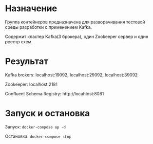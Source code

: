 # Назначение

Группа контейнеров предназначена для разворачивания тестовой среды разработки с применением Kafka.  

Содержит кластер Kafka(3 брокера), один Zookeeper сервер и один реестр схем.

# Результат
Kafka brokers:  localhost:19092, localhost:29092, localhost:39092

Zookeeper: localhost:2181

Confluent Schema Registry: http://locahlost:8081

# Запуск и остановка

Запуск: `docker-compose up -d`

Остановка: `docker-compose stop`





